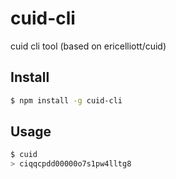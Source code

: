 # cuid-cli
cuid cli tool (based on ericelliott/cuid)

## Install

```sh
$ npm install -g cuid-cli
```

## Usage

```sh
$ cuid
> ciqqcpdd00000o7s1pw4lltg8
```
